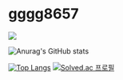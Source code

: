 # gggg8657

<a href="naver.com" target="_blank"><img src="https://img.shields.io/badge/Figma-F24E1E?style=plastic&logo=Figma&logoColor=white"/></a>

![Anurag's GitHub stats](https://github-readme-stats.vercel.app/api?username=gggg8657&show_icons=true) 

[![Top Langs](https://github-readme-stats.vercel.app/api/top-langs/?username=gggg8657&layout=compact)](https://github.com/anuraghazra/github-readme-stats) 
[![Solved.ac 프로필](http://mazassumnida.wtf/api/generate_badge?boj=gggg8657)](https://solved.ac/gggg8657)